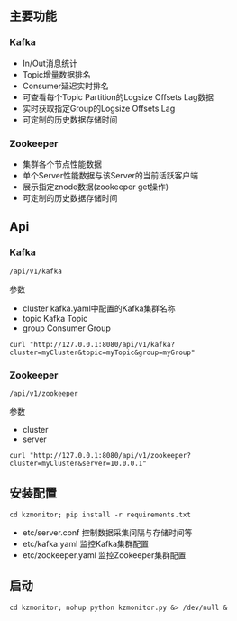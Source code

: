 ## 主要功能

### Kafka

- In/Out消息统计
- Topic增量数据排名
- Consumer延迟实时排名
- 可查看每个Topic Partition的Logsize Offsets Lag数据
- 实时获取指定Group的Logsize Offsets Lag
- 可定制的历史数据存储时间

### Zookeeper

- 集群各个节点性能数据
- 单个Server性能数据与该Server的当前活跃客户端
- 展示指定znode数据(zookeeper get操作)
- 可定制的历史数据存储时间

## Api

### Kafka

`/api/v1/kafka`

参数

- cluster
  kafka.yaml中配置的Kafka集群名称
- topic
  Kafka Topic
- group
  Consumer Group

```shell
curl "http://127.0.0.1:8080/api/v1/kafka?cluster=myCluster&topic=myTopic&group=myGroup"
```

### Zookeeper

`/api/v1/zookeeper`

参数

- cluster
- server

```shell
curl "http://127.0.0.1:8080/api/v1/zookeeper?cluster=myCluster&server=10.0.0.1"
```

## 安装配置

    cd kzmonitor; pip install -r requirements.txt

- etc/server.conf 控制数据采集间隔与存储时间等
- etc/kafka.yaml 监控Kafka集群配置
- etc/zookeeper.yaml 监控Zookeeper集群配置

## 启动

    cd kzmonitor; nohup python kzmonitor.py &> /dev/null &